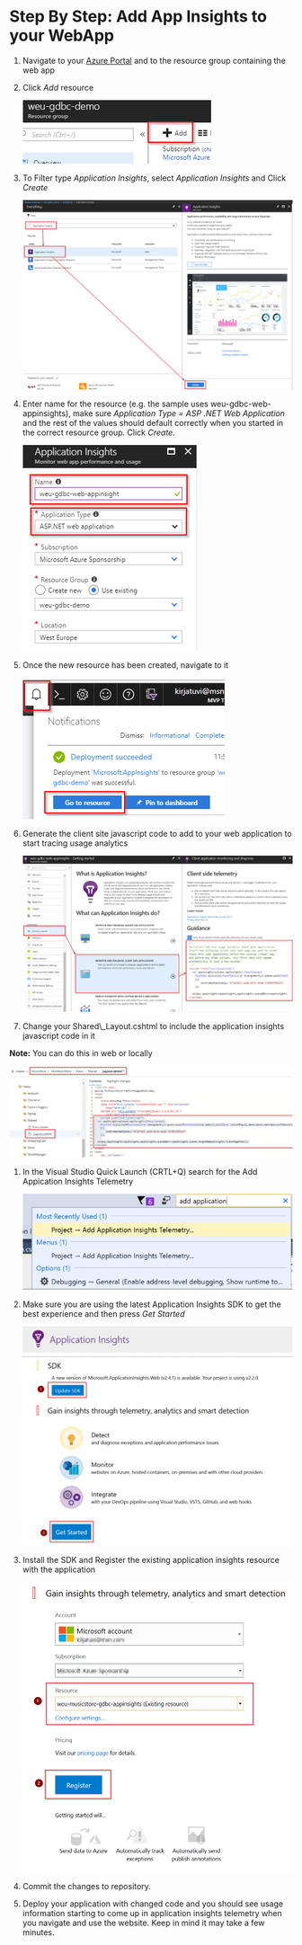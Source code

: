 # Step By Step: Add App Insights to your WebApp #

1. Navigate to your [Azure Portal](http://portal.azure.com) and to the resource group containing the web app

1. Click _Add_ resource

   ![image.png](.attachments/image-abcca1d6-77ae-4394-9338-c04de6ed25a4.png)

1. To Filter type _Application Insights_, select _Application Insights_ and Click _Create_ 

   ![image.png](.attachments/image-d3be814f-c199-4f82-9011-93aa444204e0.png)

1. Enter name for the resource (e.g. the sample uses weu-gdbc-web-appinsights), make sure _Application Type = ASP .NET Web Application_ and the rest of the values should default correctly when you started in the correct resource group. Click _Create_.

   ![image.png](.attachments/image-a1369cde-bb80-4920-b983-29ca07663805.png)

1. Once the new resource has been created, navigate to it

   ![image.png](.attachments/image-837d1fda-77f0-4b54-a054-82499621a3d8.png)

1. Generate the client site javascript code to add to your web application to start tracing usage analytics

   ![image.png](.attachments/image-639595a5-1968-458d-9054-1403bae005c6.png)

1. Change your Shared\\_Layout.cshtml to include the application insights javascript code in it

**Note:** You can do this in web or locally

   ![image.png](.attachments/image-0767a362-0f0e-4129-879d-8906dec66ee5.png)

1. In the Visual Studio Quick Launch (CRTL+Q) search for the Add Appication Insights Telemetry 

    ![image.png](.attachments\SearchForApplicationInsights.png)

1. Make sure you are using the latest Application Insights SDK to get the best experience and then press *Get Started*

   ![image.png](.attachments/image-a1369cde-bb80-4920-b983-29ca07663899.png )

1. Install the SDK and Register the existing application insights resource with the application

   ![image.png](.attachments/image-a1369cde-bb80-4920-b983-29ca07663810.png)

1. Commit the changes to repository.

1. Deploy your application with changed code and you should see usage information starting to come up in application insights telemetry when you navigate and use the website. Keep in mind it may take a few minutes.